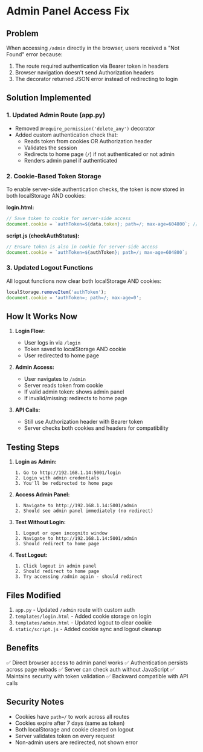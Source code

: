 # Admin Panel Access Fix

## Problem
When accessing `/admin` directly in the browser, users received a "Not Found" error because:
1. The route required authentication via Bearer token in headers
2. Browser navigation doesn't send Authorization headers
3. The decorator returned JSON error instead of redirecting to login

## Solution Implemented

### 1. Updated Admin Route (app.py)
- Removed `@require_permission('delete_any')` decorator
- Added custom authentication check that:
  - Reads token from cookies OR Authorization header
  - Validates the session
  - Redirects to home page (`/`) if not authenticated or not admin
  - Renders admin panel if authenticated

### 2. Cookie-Based Token Storage
To enable server-side authentication checks, the token is now stored in both localStorage AND cookies:

**login.html:**
```javascript
// Save token to cookie for server-side access
document.cookie = `authToken=${data.token}; path=/; max-age=604800`; // 7 days
```

**script.js (checkAuthStatus):**
```javascript
// Ensure token is also in cookie for server-side access
document.cookie = `authToken=${authToken}; path=/; max-age=604800`;
```

### 3. Updated Logout Functions
All logout functions now clear both localStorage AND cookies:

```javascript
localStorage.removeItem('authToken');
document.cookie = 'authToken=; path=/; max-age=0';
```

## How It Works Now

1. **Login Flow:**
   - User logs in via `/login`
   - Token saved to localStorage AND cookie
   - User redirected to home page

2. **Admin Access:**
   - User navigates to `/admin`
   - Server reads token from cookie
   - If valid admin token: shows admin panel
   - If invalid/missing: redirects to home page

3. **API Calls:**
   - Still use Authorization header with Bearer token
   - Server checks both cookies and headers for compatibility

## Testing Steps

1. **Login as Admin:**
   ```
   1. Go to http://192.168.1.14:5001/login
   2. Login with admin credentials
   3. You'll be redirected to home page
   ```

2. **Access Admin Panel:**
   ```
   1. Navigate to http://192.168.1.14:5001/admin
   2. Should see admin panel immediately (no redirect)
   ```

3. **Test Without Login:**
   ```
   1. Logout or open incognito window
   2. Navigate to http://192.168.1.14:5001/admin
   3. Should redirect to home page
   ```

4. **Test Logout:**
   ```
   1. Click logout in admin panel
   2. Should redirect to home page
   3. Try accessing /admin again - should redirect
   ```

## Files Modified

1. `app.py` - Updated `/admin` route with custom auth
2. `templates/login.html` - Added cookie storage on login
3. `templates/admin.html` - Updated logout to clear cookie
4. `static/script.js` - Added cookie sync and logout cleanup

## Benefits

✅ Direct browser access to admin panel works
✅ Authentication persists across page reloads
✅ Server can check auth without JavaScript
✅ Maintains security with token validation
✅ Backward compatible with API calls

## Security Notes

- Cookies have `path=/` to work across all routes
- Cookies expire after 7 days (same as token)
- Both localStorage and cookie cleared on logout
- Server validates token on every request
- Non-admin users are redirected, not shown error
